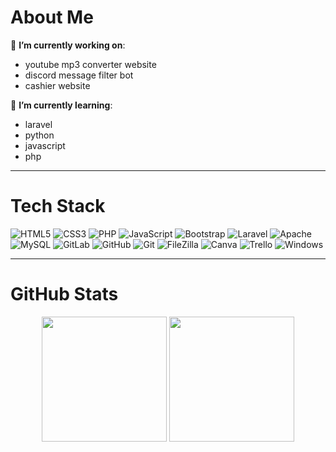 # About Me

🔭 **I’m currently working on**:
- youtube mp3 converter website
- discord message filter bot
- cashier website

🌱 **I’m currently learning**:
- laravel
- python
- javascript
- php

---

# Tech Stack

![HTML5](https://img.shields.io/badge/-HTML5-141414?style=flat&logo=html5)
![CSS3](https://img.shields.io/badge/-CSS3-141414?style=flat&logo=css3)
![PHP](https://img.shields.io/badge/-PHP-141414?style=flat&logo=php)
![JavaScript](https://img.shields.io/badge/-JavaScript-141414?style=flat&logo=javascript)
![Bootstrap](https://img.shields.io/badge/-Bootstrap-141414?style=flat&logo=bootstrap)
![Laravel](https://img.shields.io/badge/-Laravel-141414?style=flat&logo=laravel)
![Apache](https://img.shields.io/badge/-Apache-141414?style=flat&logo=apache)
![MySQL](https://img.shields.io/badge/-MySQL-141414?style=flat&logo=mysql)
![GitLab](https://img.shields.io/badge/-GitLab-141414?style=flat&logo=gitlab)
![GitHub](https://img.shields.io/badge/-GitHub-141414?style=flat&logo=github)
![Git](https://img.shields.io/badge/-Git-141414?style=flat&logo=git)
![FileZilla](https://img.shields.io/badge/-FileZilla-141414?style=flat&logo=filezilla)
![Canva](https://img.shields.io/badge/-Canva-141414?style=flat&logo=canva)
![Trello](https://img.shields.io/badge/-Trello-141414?style=flat&logo=trello)
![Windows](https://img.shields.io/badge/-Windows-141414?style=flat&logo=windows)

---

# GitHub Stats

<p align="center">
  <img src="https://github-readme-stats.vercel.app/api?username=rylieo&theme=github_dark&hide_border=true&include_all_commits=false&count_private=true" height="200px"/>
  <img src="https://github-readme-stats.vercel.app/api/top-langs/?username=rylieo&theme=github_dark&hide_border=true&include_all_commits=false&count_private=true&layout=compact" height="200px"/>
</p>
